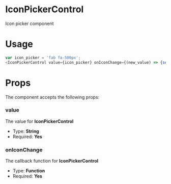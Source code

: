 # IconPickerControl
Icon picker component

# Usage
```javascript
var icon_picker = 'fab fa-500px';
<IconPickerControl value={icon_picker} onIconChange={(new_value) => {setAttributes({icon_picker:new_value}); console.log('IconPicker changed: ', new_value) }}/>
```

# Props
The component accepts the following props:

### value
The value for **IconPickerControl**
* Type: **String**
* Required: **Yes**

### onIconChange
The callback function for **IconPickerControl**
* Type: **Function**
* Required: **Yes**
